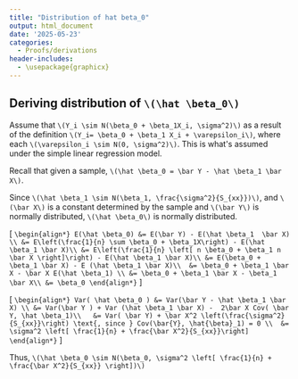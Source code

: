 ```yaml
---
title: "Distribution of hat beta_0"
output: html_document
date: '2025-05-23'
categories:
  - Proofs/derivations
header-includes:
  - \usepackage{graphicx}
---
```


## Deriving distribution of `\(\hat \beta_0\)`

Assume that `\(Y_i \sim N(\beta_0 + \beta_1X_i, \sigma^2)\)` as a result of the definition `\(Y_i= \beta_0 + \beta_1 X_i + \varepsilon_i\)`, where each `\(\varepsilon_i \sim N(0, \sigma^2)\)`. This is what's assumed under the simple linear regression model.

Recall that given a sample, `\(\hat \beta_0 = \bar Y - \hat \beta_1 \bar X\)`.

Since `\(\hat \beta_1 \sim N(\beta_1, \frac{\sigma^2}{S_{xx}})\)`, and `\(\bar X\)` is a constant determined by the sample and `\(\bar Y\)` is normally distributed, `\(\hat \beta_0\)` is normally distributed.

\[
`\begin{align*}
E(\hat \beta_0) &= E(\bar Y) - E(\hat \beta_1  \bar X)  \\
&= E\left(\frac{1}{n} \sum \beta_0 + \beta_1X\right) - E(\hat \beta_1 \bar X)\\
&= E\left(\frac{1}{n} \left[ n \beta_0 + \beta_1 n \bar X \right]\right) - E(\hat \beta_1 \bar X)\\
&= E(\beta_0 + \beta_1 \bar X) - E (\hat \beta_1 \bar X)\\ 
&= \beta_0 + \beta_1 \bar X - \bar X E(\hat \beta_1) \\
&= \beta_0 + \beta_1 \bar X - \beta_1 \bar X\\
&= \beta_0
\end{align*}`
\]

\[
`\begin{align*}
Var( \hat \beta_0 ) &= Var(\bar Y - \hat \beta_1 \bar X) \\
&= Var(\bar Y ) + Var (\hat \beta_1 \bar X) -  2\bar X Cov( \bar Y, \hat \beta_1)\\  
&= Var( \bar Y) + \bar X^2 \left(\frac{\sigma^2}{S_{xx}}\right) \text{, since } Cov(\bar{Y}, \hat{\beta}_1) = 0 \\ 
&= \sigma^2 \left[ \frac{1}{n} + \frac{\bar X^2}{S_{xx}}\right]
\end{align*}`
\]

Thus, `\(\hat \beta_0 \sim N(\beta_0, \sigma^2 \left[ \frac{1}{n} + \frac{\bar X^2}{S_{xx}} \right])\)`


